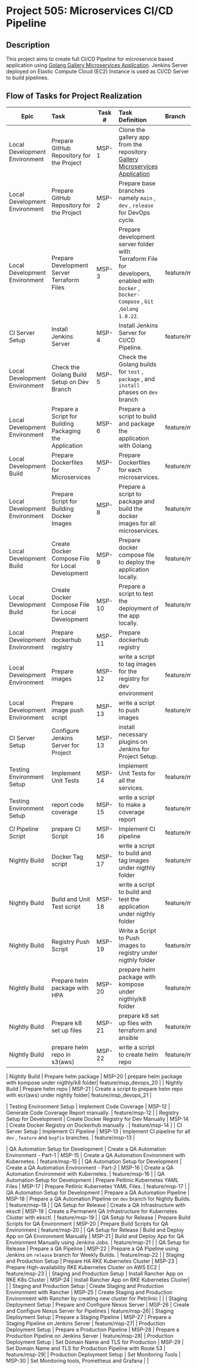 # Project 505: Microservices CI/CD Pipeline

## Description

This project aims to create full CI/CD Pipeline for microservice based application using [Golang Gallery  Microservices Application](https://github.com/muskrt/gallery-microservice.git). Jenkins Server deployed on Elastic Compute Cloud (EC2) Instance is used as CI/CD Server to build pipelines.



## Flow of Tasks for Project Realization

| Epic | Task  | Task #  | Task Definition   | Branch  |
| ---   | :---  | ---                  | :---              | :---    |
| Local Development Environment | Prepare GitHub Repository for the Project | MSP-1 | Clone the gallery app from the  repository [Gallery Microservices Application](https://github.com/muskrt/gallery-microservice.git) |
| Local Development Environment | Prepare GitHub Repository for the Project | MSP-2 | Prepare base branches namely `main` , `dev` , `release` for DevOps cycle. |
| Local Development Environment | Prepare Development Server Terraform Files | MSP-3 |  Prepare development server folder with Terraform File for developers, enabled with `Docker` , `Docker-Compose` , `Git` ,`Golang 1.0.22`. | feature/msp_devops_3 |
| CI Server Setup | Install Jenkins Server | MSP-4 | Install Jenkins Server for CI/CD Pipeline. | feature/msp_devops_4 |
| Local Development Environment | Check the Golang Build Setup on Dev Branch | MSP-5 | Check the Golang builds for `test` , `package` , and `install` phases on `dev` branch |
| Local Development Environment | Prepare a Script for Building  Packaging the Application | MSP-6 |  Prepare a script to build and package the application with Golang  | feature/msp_devops_6 |
| Local Development Build | Prepare Dockerfiles for Microservices | MSP-7 | Prepare Dockerfiles for each microservices. | feature/msp_devops_7 |
| Local Development Environment | Prepare Script for Building Docker Images | MSP-8 |  Prepare a script to package and build the docker images for all microservices. | feature/msp_devops_8 |
| Local Development Build | Create Docker Compose File for Local Development | MSP-9 |  Prepare docker compose file to deploy the application locally. | feature/msp_devops_9 |
| Local Development Build | Create Docker Compose File for Local Development | MSP-10 |  Prepare a script to test the deployment of the app locally. | feature/msp_devops_10 |
| Local Development Environment | Prepare dockerhub registry | MSP-11 |  Prepare dockerhub registry |
| Local Development Environment | Prepare images  | MSP-12 |  write a script to tag images for the registry for dev environment | feature/msp_devops_12|
| Local Development Environment | Prepare image push script | MSP-13 |  write a script to push images | feature/msp_devops_13|
| CI Server Setup | Configure Jenkins Server for Project | MSP-13  | install necessary plugins on  Jenkins  for Project Setup. | 
| Testing Environment Setup | Implement Unit Tests | MSP-14  | Implement  Unit Tests for all the services. | feature/msp_devops_14 |
| Testing Environment Setup | report code coverage | MSP-15  | write a script to make a coverage report | feature/msp_devops_15 |
| CI Pipeline Script | prepare CI Script | MSP-16  | Implement CI pipeline| feature/msp_devops_16 |
| Nightly Build  | Docker Tag script | MSP-17  |  write a script to build and tag images under nigthly folder| feature/msp_devops_17 |
| Nightly Build  | Build and Unit Test script | MSP-18 | write a script to build and test the application under nigthly folder| feature/msp_devops_18 |
| Nightly Build  | Registry Push Script | MSP-19  | Write a Script to Push images to registry under nigthly folder | feature/msp_devops_19 |
| Nightly Build  | Prepare helm package with HPA  | MSP-20  | prepare helm package with kompose under nigthly/k8 folder| feature/msp_devops_20 |
| Nightly Build  | Prepare k8 set up files | MSP-21  | prepare k8 set up files with terraform and ansible | feature/msp_devops_21 |
| Nightly Build  | prepare helm repo in s3(aws) | MSP-22  | write a script to create helm repo | feature/msp_devops_22 |




| Nightly Build  | Prepare helm package  | MSP-20  | prepare helm package with kompose under nigthly/k8 folder| feature/msp_devops_20 |
| Nightly Build  | Prepare helm repo | MSP-21  | Create a script to prepare  helm repo with ecr(aws) under nightly folder| feature/msp_devops_21 |



| Testing Environment Setup | Implement Code Coverage | MSP-12  | Generate Code Coverage Report manually. | feature/msp-12 |
| Registry Setup for Development | Create Docker Registry for Dev Manually | MSP-14  | Create Docker Registry on Dockerhub  manually . | feature/msp-14 |
| CI Server Setup | Implement CI Pipeline | MSP-13 | Implement CI pipeline  for all `dev` , `feature` and `bugfix` branches. | feature/msp-13 |



| QA Automation Setup for Development | Create a QA Automation Environment - Part-1 | MSP-15  | Create a QA Automation Environment with Kubernetes. | feature/msp-15 |
| QA Automation Setup for Development | Create a QA Automation Environment - Part-2 | MSP-16  | Create a QA Automation Environment with Kubernetes. | feature/msp-16 |
| QA Automation Setup for Development | Prepare Petlinic Kubernetes YAML Files | MSP-17  | Prepare Petlinic Kubernetes YAML Files. | feature/msp-17 |
| QA Automation Setup for Development | Prepare a QA Automation Pipeline | MSP-18  | Prepare a QA Automation Pipeline on `dev` branch for Nightly Builds. | feature/msp-18 |
| QA Setup for Release | Create a QA Infrastructure with eksctl | MSP-19  | Create a Permanent QA Infrastructure for Kubernetes Cluster with eksctl. | feature/msp-19 |
| QA Setup for Release | Prepare Build Scripts for QA Environment | MSP-20  | Prepare Build Scripts for QA Environment | feature/msp-20 |
| QA Setup for Release | Build and Deploy App on QA Environment Manually | MSP-21  | Build and Deploy App for QA Environment Manually using Jenkins Jobs. | feature/msp-21 | 
| QA Setup for Release | Prepare a QA Pipeline | MSP-22  | Prepare a QA Pipeline using Jenkins on `release` branch for Weekly Builds. | feature/msp-22 |
| Staging and Production Setup | Prepare HA RKE Kubernetes Cluster | MSP-23  | Prepare High-availability RKE Kubernetes Cluster on AWS EC2 | feature/msp-23 |
| Staging and Production Setup | Install Rancher App on RKE K8s Cluster | MSP-24  | Install Rancher App on RKE Kubernetes Cluster| |
| Staging and Production Setup | Create Staging and Production Environment with Rancher | MSP-25  | Create Staging and Production Environment with Rancher by creating new cluster for Petclinic | |
| Staging Deployment Setup | Prepare and Configure Nexus Server | MSP-26  | Create and Configure Nexus Server for Pipelines | feature/msp-26|
| Staging Deployment Setup | Prepare a Staging Pipeline | MSP-27  | Prepare a Staging Pipeline on Jenkins Server | feature/msp-27|
| Production Deployment Setup | Prepare a Production Pipeline | MSP-28  | Prepare a Production Pipeline on Jenkins Server | feature/msp-28|
| Production Deployment Setup | Set Domain Name and TLS for Production | MSP-29  | Set Domain Name and TLS for Production Pipeline with Route 53 | feature/msp-29|
| Production Deployment Setup | Set Monitoring Tools | MSP-30  | Set Monitoring tools, Prometheus and Grafana | |







































